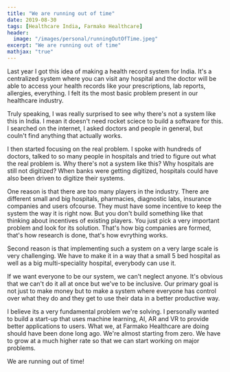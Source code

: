 ```yaml
---
title: "We are running out of time"
date: 2019-08-30
tags: [Healthcare India, Farmako Healthcare]
header:
  image: "/images/personal/runningOutOfTime.jpeg"
excerpt: "We are running out of time"
mathjax: "true"
---
```


Last year I got this idea of making a health record system for India. It's a centralized system where you can visit any hospital and the doctor will be able to access your health records like your prescriptions, lab reports, allergies, everything. I felt its the most basic problem present in our healthcare industry. 

Truly speaking, I was really surprised to see why there's not a system like this in India. I mean it doesn't need rocket sciece to build a software for this. I searched on the internet, I asked doctors and people in general, but couln't find anything that actually works. 

I then started focusing on the real problem. I spoke with hundreds of doctors, talked to so many people in hospitals and tried to figure out what the real problem is. Why there's not a system like this? Why hospitals are still not digitized? When banks were getting digitized, hospitals could have also been driven to digitize their systems.

One reason is that there are too many players in the industry. There are different small and big hospitals, pharmacies, diagnostic labs, insurance companies and users ofcourse. They must have some incentive to keep the system the way it is right now. But you don't build something like that thinking about incentives of existing players. You just pick a very important problem and look for its solution. That's how big companies are formed, that's how research is done, that's how evrything works.

Second reason is that implementing such a system on a very large scale is very challenging. We have to make it in a way that a small 5 bed hospital as well as a big multi-speciality hospital, everybody can use it.

If we want everyone to be our system, we can't neglect anyone. It's obvious that we can't do it all at once but we've to be inclusive. Our primary goal is not just to make money but to make a system where everyone has control over what they do and they get to use their data in a better productive way. 

I believe its a very fundamental problem we're solving. I personally wanted to build a start-up that uses machine learning, AI, AR and VR to provide better applications to users. 
What we, at Farmako Healthcare are doing should have been done long ago. We're almost starting from zero. We have to grow at a much higher rate so that we can start working on major problems. 

We are running out of time! 